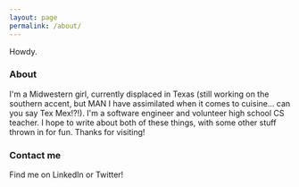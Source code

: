 ```yaml
---
layout: page
permalink: /about/
---
```


Howdy.

### About

I'm a Midwestern girl, currently displaced in Texas (still working on the southern accent, but MAN I have assimilated when it comes to cuisine... can you say Tex Mex!?!). I'm a software engineer and volunteer high school CS teacher. I hope to write about both of these things, with some other stuff thrown in for fun. Thanks for visiting!

### Contact me

Find me on LinkedIn or Twitter!

